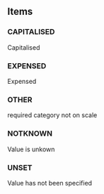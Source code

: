 

<!-- end of short definition -->
## Items

### CAPITALISED
Capitalised

### EXPENSED
Expensed

### OTHER
required category not on scale

### NOTKNOWN
Value is unkown

### UNSET
Value has not been specified

